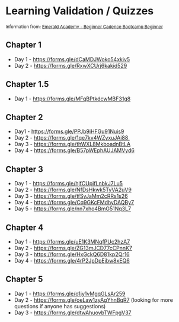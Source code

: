 # Learning Validation / Quizzes
<sub> Information from: [Emerald Academy - Beginner Cadence Bootcamp Beginner](https://github.com/emerald-dao/beginner-cadence-course) </sub>


## Chapter 1
- Day 1 - https://forms.gle/dCaMDJWoko54xkiv5
- Day 2 - https://forms.gle/RxwXCUrj6kakid529

## Chapter 1.5
- Day 1 - https://forms.gle/MFqBPtkdcwMBF31g8

## Chapter 2
- Day1 - https://forms.gle/PPJb9iHFGu91Nuis9
- Day 2 - https://forms.gle/1qe7kv4WZyxuJAi88 
- Day 3 - https://forms.gle/thWXL8MkboadnBtLA
- Day 4 - https://forms.gle/B57pWEphAUJAMVyd6

## Chapter 3
- Day 1 - https://forms.gle/hjfCUpifLnbkJ7Lu5 
- Day 2 - https://forms.gle/NfDsHkwk5TyVA2uV9
- Day 3 - https://forms.gle/tfSyJaMm2cRRs1s26
- Day 4 - https://forms.gle/Cq9GKcFMdhyDAQBy7
- Day 5 - https://forms.gle/nn7xho4BmG51Nq3L7

## Chapter 4
- Day 1 - https://forms.gle/uE1K3MNqfPUc2hzA7
- Day 2 - https://forms.gle/ZG13mJCD77cCPnnK7
- Day 3 - https://forms.gle/HxGckQ6D81kp2Qr16
- Day 4 - https://forms.gle/4rP2JpDpEjbw8xEQ6

## Chapter 5
- Day 1 - https://forms.gle/o1jy1vMgqGLsAr259
- Day 2 - https://forms.gle/oeLaw1zyAgYhnBqR7 (looking for more questions if anyone has suggestions)
- Day 3 - https://forms.gle/dtwAhuovbTWFpgV37
